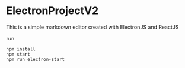 # ElectronProjectV2
This is a simple markdown editor created with ElectronJS and ReactJS

run 
```
npm install
npm start
npm run electron-start
```

